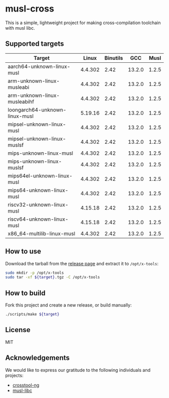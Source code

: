# musl-cross

This is a simple, lightweight project for making cross-compilation toolchain with musl libc.

## Supported targets

| Target                         | Linux   | Binutils | GCC    | Musl  |
|--------------------------------|---------|----------|--------|-------|
| aarch64-unknown-linux-musl     | 4.4.302 | 2.42     | 13.2.0 | 1.2.5 |
| arm-unknown-linux-musleabi     | 4.4.302 | 2.42     | 13.2.0 | 1.2.5 |
| arm-unknown-linux-musleabihf   | 4.4.302 | 2.42     | 13.2.0 | 1.2.5 |
| loongarch64-unknown-linux-musl | 5.19.16 | 2.42     | 13.2.0 | 1.2.5 |
| mipsel-unknown-linux-musl      | 4.4.302 | 2.42     | 13.2.0 | 1.2.5 |
| mipsel-unknown-linux-muslsf    | 4.4.302 | 2.42     | 13.2.0 | 1.2.5 |
| mips-unknown-linux-musl        | 4.4.302 | 2.42     | 13.2.0 | 1.2.5 |
| mips-unknown-linux-muslsf      | 4.4.302 | 2.42     | 13.2.0 | 1.2.5 |
| mips64el-unknown-linux-musl    | 4.4.302 | 2.42     | 13.2.0 | 1.2.5 |
| mips64-unknown-linux-musl      | 4.4.302 | 2.42     | 13.2.0 | 1.2.5 |
| riscv32-unknown-linux-musl     | 4.15.18 | 2.42     | 13.2.0 | 1.2.5 |
| riscv64-unknown-linux-musl     | 4.15.18 | 2.42     | 13.2.0 | 1.2.5 |
| x86_64-multilib-linux-musl     | 4.4.302 | 2.42     | 13.2.0 | 1.2.5 |

## How to use

Download the tarball from the [release page](https://github.com/musl-cross/musl-cross/releases) and extract it to `/opt/x-tools`:

```sh
sudo mkdir -p /opt/x-tools
sudo tar -xf ${target}.tgz -C /opt/x-tools
```

## How to build

Fork this project and create a new release, or build manually:

```sh
./scripts/make ${target}
```

## License

MIT

## Acknowledgements

We would like to express our gratitude to the following individuals and projects:

- [crosstool-ng](https://github.com/crosstool-ng/crosstool-ng)
- [musl-libc](https://musl.libc.org)
